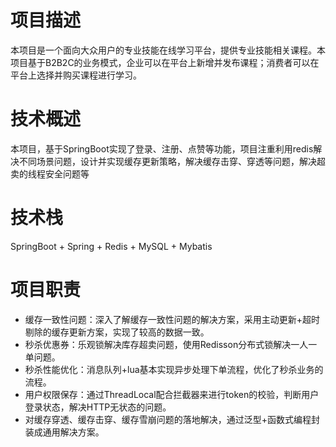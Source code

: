# 项目描述
本项目是一个面向大众用户的专业技能在线学习平台，提供专业技能相关课程。本项目基于B2B2C的业务模式，企业可以在平台上新增并发布课程；消费者可以在平台上选择并购买课程进行学习。
# 技术概述
本项目，基于SpringBoot实现了登录、注册、点赞等功能，项目注重利用redis解决不同场景问题，设计并实现缓存更新策略，解决缓存击穿、穿透等问题，解决超卖的线程安全问题等
# 技术栈  
SpringBoot + Spring + Redis + MySQL + Mybatis
# 项目职责
* 缓存一致性问题：深入了解缓存一致性问题的解决方案，采用主动更新+超时剔除的缓存更新方案，实现了较高的数据一致。
* 秒杀优惠券：乐观锁解决库存超卖问题，使用Redisson分布式锁解决一人一单问题。
* 秒杀性能优化：消息队列+lua基本实现异步处理下单流程，优化了秒杀业务的流程。
* 用户权限保存：通过ThreadLocal配合拦截器来进行token的校验，判断用户登录状态，解决HTTP无状态的问题。
* 对缓存穿透、缓存击穿、缓存雪崩问题的落地解决，通过泛型+函数式编程封装成通用解决方案。
